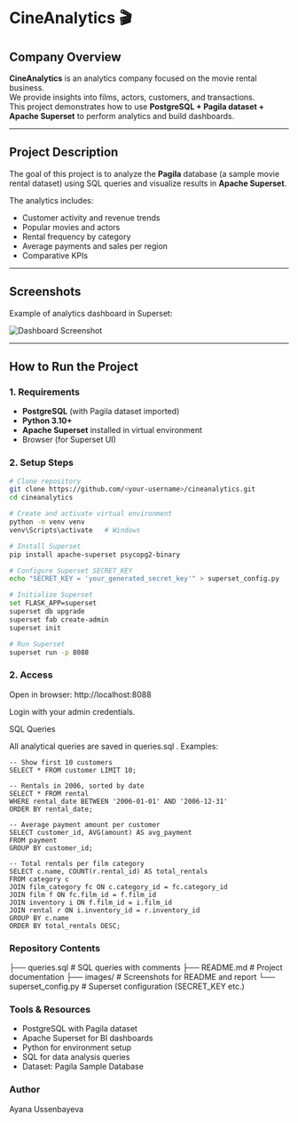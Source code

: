 # CineAnalytics 🎬

## Company Overview
**CineAnalytics** is an analytics company focused on the movie rental business.  
We provide insights into films, actors, customers, and transactions.  
This project demonstrates how to use **PostgreSQL + Pagila dataset + Apache Superset** to perform analytics and build dashboards.  

---

## Project Description
The goal of this project is to analyze the **Pagila** database (a sample movie rental dataset) using SQL queries and visualize results in **Apache Superset**.  

The analytics includes:  
- Customer activity and revenue trends  
- Popular movies and actors  
- Rental frequency by category  
- Average payments and sales per region  
- Comparative KPIs  

---

## Screenshots
Example of analytics dashboard in Superset:  

![Dashboard Screenshot](images/dashboard.png)  

---

## How to Run the Project

### 1. Requirements
- **PostgreSQL** (with Pagila dataset imported)  
- **Python 3.10+**  
- **Apache Superset** installed in virtual environment  
- Browser (for Superset UI)  

### 2. Setup Steps
```bash
# Clone repository
git clone https://github.com/<your-username>/cineanalytics.git
cd cineanalytics

# Create and activate virtual environment
python -m venv venv
venv\Scripts\activate   # Windows

# Install Superset
pip install apache-superset psycopg2-binary

# Configure Superset SECRET_KEY
echo "SECRET_KEY = 'your_generated_secret_key'" > superset_config.py

# Initialize Superset
set FLASK_APP=superset
superset db upgrade
superset fab create-admin
superset init

# Run Superset
superset run -p 8088
```

### 2. Access
Open in browser: http://localhost:8088

Login with your admin credentials.

SQL Queries

All analytical queries are saved in queries.sql
.
Examples:
```
-- Show first 10 customers
SELECT * FROM customer LIMIT 10;

-- Rentals in 2006, sorted by date
SELECT * FROM rental
WHERE rental_date BETWEEN '2006-01-01' AND '2006-12-31'
ORDER BY rental_date;

-- Average payment amount per customer
SELECT customer_id, AVG(amount) AS avg_payment
FROM payment
GROUP BY customer_id;

-- Total rentals per film category
SELECT c.name, COUNT(r.rental_id) AS total_rentals
FROM category c
JOIN film_category fc ON c.category_id = fc.category_id
JOIN film f ON fc.film_id = f.film_id
JOIN inventory i ON f.film_id = i.film_id
JOIN rental r ON i.inventory_id = r.inventory_id
GROUP BY c.name
ORDER BY total_rentals DESC;
```

### Repository Contents
├── queries.sql        # SQL queries with comments
├── README.md          # Project documentation
├── images/            # Screenshots for README and report
└── superset_config.py # Superset configuration (SECRET_KEY etc.)


### Tools & Resources
- PostgreSQL with Pagila dataset
- Apache Superset for BI dashboards
- Python for environment setup
- SQL for data analysis queries
- Dataset: Pagila Sample Database

### Author
Ayana Ussenbayeva

